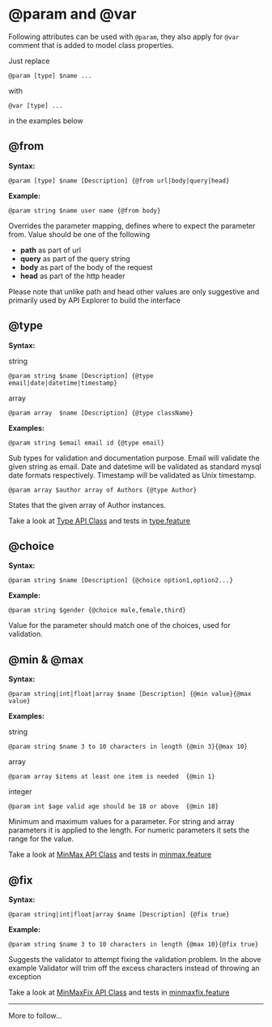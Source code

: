 # @param and @var

Following attributes can be used with `@param`, they also apply for `@var` comment
that is added to model class properties.

Just replace

    @param [type] $name ...

with 

    @var [type] ...

in the examples below

## @from

**Syntax:**

    @param [type] $name [Description] {@from url|body|query|head}
    
**Example:**

    @param string $name user name {@from body}

Overrides the parameter mapping, defines where to expect the parameter from.
Value should be one of the following

 - **path** as part of url
 - **query** as part of the query string
 - **body** as part of the body of the request
 - **head** as part of the http header
 
Please note that unlike path and head other values are only suggestive and
primarily used by API Explorer to build the interface
    
## @type

**Syntax:**

string

    @param string $name [Description] {@type email|date|datetime|timestamp}

array
 
    @param array  $name [Description] {@type className}
    
**Examples:**

    @param string $email email id {@type email}
    
Sub types for validation and documentation purpose. Email will validate the
given string as email. Date and datetime will be validated as standard mysql
date formats respectively. Timestamp will be validated as Unix timestamp.

    @param array $author array of Authors {@type Author}
    
States that the given array of Author instances. 

Take a look at [Type API Class](public/tests/param/Type.php) and tests in
[type.feature](features/tests/param/type.feature)

## @choice

**Syntax:**

    @param string $name [Description] {@choice option1,option2...}
    
**Example:**

    @param string $gender {@choice male,female,third}

Value for the parameter should match one of the choices, used for validation.

## @min & @max

**Syntax:**

    @param string|int|float|array $name [Description] {@min value}{@max value}

**Examples:**

string

    @param string $name 3 to 10 characters in length {@min 3}{@max 10}

array

    @param array $items at least one item is needed  {@min 1}

integer

    @param int $age valid age should be 18 or above  {@min 18}

Minimum and maximum values for a parameter. For string and array parameters
it is applied to the length. For numeric parameters it sets the range for the
value.

Take a look at [MinMax API Class](public/tests/param/MinMax.php) and tests in
[minmax.feature](features/tests/param/minmax.feature)

## @fix

**Syntax:**

    @param string|int|float|array $name [Description] {@fix true}
    
**Example:**

    @param string $name 3 to 10 characters in length {@max 10}{@fix true}
    
Suggests the validator to attempt fixing the validation problem. In the above
example Validator will trim off the excess characters instead of throwing an
exception

Take a look at [MinMaxFix API Class](public/tests/param/MinMaxFix.php) and
tests in [minmaxfix.feature](features/tests/param/minmaxfix.feature)

-----------------------

More to follow...